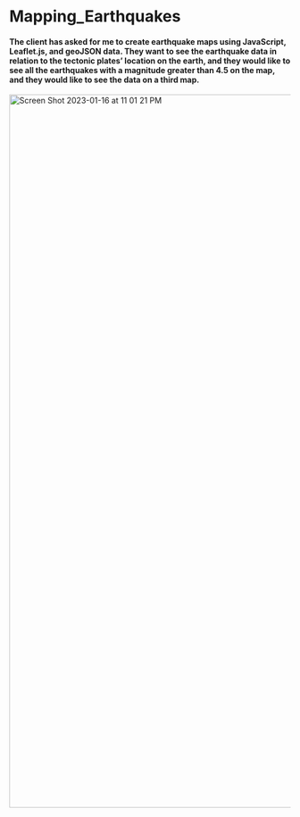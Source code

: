 # Mapping_Earthquakes
#### The client has asked for me to create earthquake maps using JavaScript, Leaflet.js, and geoJSON data. They want to see the earthquake data in relation to the tectonic plates’ location on the earth, and they would like to see all the earthquakes with a magnitude greater than 4.5 on the map, and they would like to see the data on a third map.
<img width="1278" alt="Screen Shot 2023-01-16 at 11 01 21 PM" src="https://user-images.githubusercontent.com/43667985/212807207-621b1f31-dffa-4460-b91b-6007df07d8f3.png">
